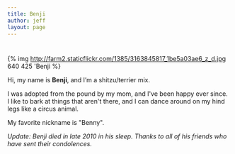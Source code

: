 ```yaml
---
title: Benji
author: jeff
layout: page
---
```

# 

{% img http://farm2.staticflickr.com/1385/3163845817_1be5a03ae6_z_d.jpg 640 425 'Benji %}

Hi, my name is **Benji**, and I’m a shitzu/terrier mix.

I was adopted from the pound by my mom, and I've been happy ever since. I
like to bark at things that aren't there, and I can dance around on my hind
legs like a circus animal.

My favorite nickname is "Benny".

*Update: Benji died in late 2010 in his sleep. Thanks to all of his friends who have sent their condolences.*

